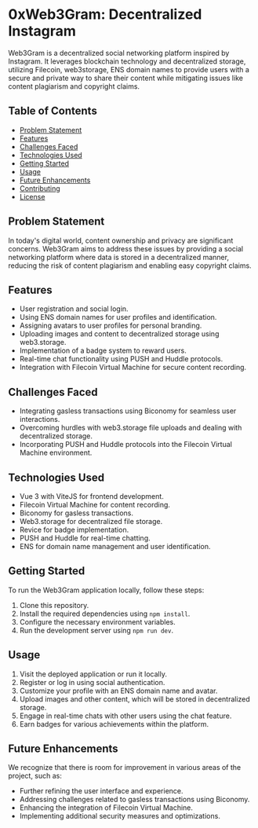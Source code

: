 # 0xWeb3Gram: Decentralized Instagram

Web3Gram is a decentralized social networking platform inspired by Instagram. It leverages blockchain technology and decentralized storage, utilizing Filecoin, web3storage, ENS domain names to provide users with a secure and private way to share their content while mitigating issues like content plagiarism and copyright claims.

## Table of Contents
- [Problem Statement](#problem-statement)
- [Features](#features)
- [Challenges Faced](#challenges-faced)
- [Technologies Used](#technologies-used)
- [Getting Started](#getting-started)
- [Usage](#usage)
- [Future Enhancements](#future-enhancements)
- [Contributing](#contributing)
- [License](#license)

## Problem Statement

In today's digital world, content ownership and privacy are significant concerns. Web3Gram aims to address these issues by providing a social networking platform where data is stored in a decentralized manner, reducing the risk of content plagiarism and enabling easy copyright claims.

## Features

- User registration and social login.
- Using ENS domain names for user profiles and identification.
- Assigning avatars to user profiles for personal branding.
- Uploading images and content to decentralized storage using web3.storage.
- Implementation of a badge system to reward users.
- Real-time chat functionality using PUSH and Huddle protocols.
- Integration with Filecoin Virtual Machine for secure content recording.

## Challenges Faced

- Integrating gasless transactions using Biconomy for seamless user interactions.
- Overcoming hurdles with web3.storage file uploads and dealing with decentralized storage.
- Incorporating PUSH and Huddle protocols into the Filecoin Virtual Machine environment.

## Technologies Used

- Vue 3 with ViteJS for frontend development.
- Filecoin Virtual Machine for content recording.
- Biconomy for gasless transactions.
- Web3.storage for decentralized file storage.
- Revice for badge implementation.
- PUSH and Huddle for real-time chatting.
- ENS for domain name management and user identification.

## Getting Started

To run the Web3Gram application locally, follow these steps:

1. Clone this repository.
2. Install the required dependencies using `npm install`.
3. Configure the necessary environment variables.
4. Run the development server using `npm run dev`.

## Usage

1. Visit the deployed application or run it locally.
2. Register or log in using social authentication.
3. Customize your profile with an ENS domain name and avatar.
4. Upload images and other content, which will be stored in decentralized storage.
5. Engage in real-time chats with other users using the chat feature.
6. Earn badges for various achievements within the platform.

## Future Enhancements

We recognize that there is room for improvement in various areas of the project, such as:

- Further refining the user interface and experience.
- Addressing challenges related to gasless transactions using Biconomy.
- Enhancing the integration of Filecoin Virtual Machine.
- Implementing additional security measures and optimizations.
